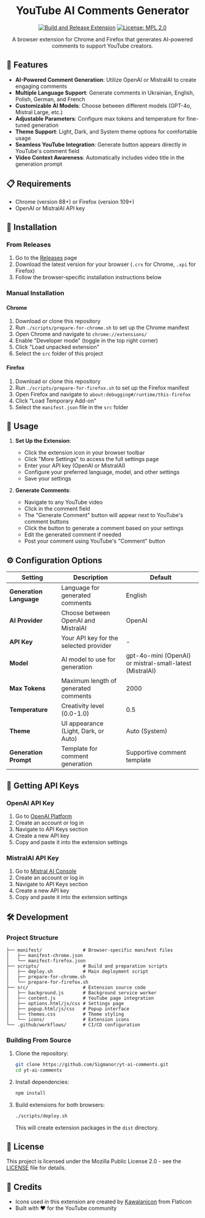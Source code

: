 <div align="center">

# YouTube AI Comments Generator

[![Build and Release Extension](https://github.com/Sigmanor/yt-ai-comments/actions/workflows/release.yml/badge.svg)](https://github.com/Sigmanor/yt-ai-comments/actions/workflows/release.yml)
[![License: MPL 2.0](https://img.shields.io/badge/License-MPL_2.0-brightgreen.svg)](https://opensource.org/licenses/MPL-2.0)

A browser extension for Chrome and Firefox that generates AI-powered comments to support YouTube creators.

</div>

## 🌟 Features

- **AI-Powered Comment Generation**: Utilize OpenAI or MistralAI to create engaging comments
- **Multiple Language Support**: Generate comments in Ukrainian, English, Polish, German, and French
- **Customizable AI Models**: Choose between different models (GPT-4o, Mistral Large, etc.)
- **Adjustable Parameters**: Configure max tokens and temperature for fine-tuned generation
- **Theme Support**: Light, Dark, and System theme options for comfortable usage
- **Seamless YouTube Integration**: Generate button appears directly in YouTube's comment field
- **Video Context Awareness**: Automatically includes video title in the generation prompt

## 📋 Requirements

- Chrome (version 88+) or Firefox (version 109+)
- OpenAI or MistralAI API key

## 🔧 Installation

### From Releases

1. Go to the [Releases](https://github.com/Sigmanor/yt-ai-comments/releases) page
2. Download the latest version for your browser (`.crx` for Chrome, `.xpi` for Firefox)
3. Follow the browser-specific installation instructions below

### Manual Installation

#### Chrome

1. Download or clone this repository
2. Run `./scripts/prepare-for-chrome.sh` to set up the Chrome manifest
3. Open Chrome and navigate to `chrome://extensions/`
4. Enable "Developer mode" (toggle in the top right corner)
5. Click "Load unpacked extension"
6. Select the `src` folder of this project

#### Firefox

1. Download or clone this repository
2. Run `./scripts/prepare-for-firefox.sh` to set up the Firefox manifest
3. Open Firefox and navigate to `about:debugging#/runtime/this-firefox`
4. Click "Load Temporary Add-on"
5. Select the `manifest.json` file in the `src` folder

## 🚀 Usage

1. **Set Up the Extension**:
   - Click the extension icon in your browser toolbar
   - Click "More Settings" to access the full settings page
   - Enter your API key (OpenAI or MistralAI)
   - Configure your preferred language, model, and other settings
   - Save your settings

2. **Generate Comments**:
   - Navigate to any YouTube video
   - Click in the comment field
   - The "Generate Comment" button will appear next to YouTube's comment buttons
   - Click the button to generate a comment based on your settings
   - Edit the generated comment if needed
   - Post your comment using YouTube's "Comment" button

## ⚙️ Configuration Options

| Setting | Description | Default |
|---------|-------------|--------|
| **Generation Language** | Language for generated comments | English |
| **AI Provider** | Choose between OpenAI and MistralAI | OpenAI |
| **API Key** | Your API key for the selected provider | - |
| **Model** | AI model to use for generation | gpt-4o-mini (OpenAI) or mistral-small-latest (MistralAI) |
| **Max Tokens** | Maximum length of generated comments | 2000 |
| **Temperature** | Creativity level (0.0-1.0) | 0.5 |
| **Theme** | UI appearance (Light, Dark, or Auto) | Auto (System) |
| **Generation Prompt** | Template for comment generation | Supportive comment template |

## 🔑 Getting API Keys

### OpenAI API Key

1. Go to [OpenAI Platform](https://platform.openai.com/)
2. Create an account or log in
3. Navigate to API Keys section
4. Create a new API key
5. Copy and paste it into the extension settings

### MistralAI API Key

1. Go to [Mistral AI Console](https://console.mistral.ai/)
2. Create an account or log in
3. Navigate to API Keys section
4. Create a new API key
5. Copy and paste it into the extension settings

## 🛠️ Development

### Project Structure

```
├── manifest/               # Browser-specific manifest files
│   ├── manifest-chrome.json
│   └── manifest-firefox.json
├── scripts/                # Build and preparation scripts
│   ├── deploy.sh           # Main deployment script
│   ├── prepare-for-chrome.sh
│   └── prepare-for-firefox.sh
├── src/                    # Extension source code
│   ├── background.js       # Background service worker
│   ├── content.js          # YouTube page integration
│   ├── options.html/js/css # Settings page
│   ├── popup.html/js/css   # Popup interface
│   ├── themes.css          # Theme styling
│   └── icons/              # Extension icons
└── .github/workflows/      # CI/CD configuration
```

### Building From Source

1. Clone the repository:
   ```bash
   git clone https://github.com/Sigmanor/yt-ai-comments.git
   cd yt-ai-comments
   ```

2. Install dependencies:
   ```bash
   npm install
   ```

3. Build extensions for both browsers:
   ```bash
   ./scripts/deploy.sh
   ```
   This will create extension packages in the `dist` directory.

## 📝 License

This project is licensed under the Mozilla Public License 2.0 - see the [LICENSE](LICENSE) file for details.

## 🙏 Credits

- Icons used in this extension are created by [Kawalanicon](https://www.flaticon.com/authors/kawalanicon) from Flaticon
- Built with ❤️ for the YouTube community

